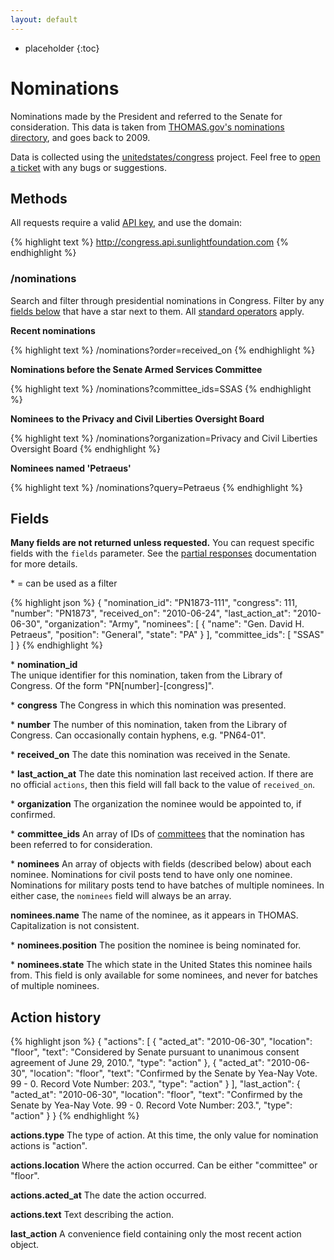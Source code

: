 ```yaml
---
layout: default
---
```



* placeholder
{:toc}

# Nominations

Nominations made by the President and referred to the Senate for consideration. This data is taken from [THOMAS.gov's nominations directory](http://thomas.loc.gov/home/nomis.html), and goes back to 2009.

Data is collected using the [unitedstates/congress](https://github.com/unitedstates/congress) project. Feel free to [open a ticket](https://github.com/unitedstates/congress/issues/new) with any bugs or suggestions.

## Methods

All requests require a valid [API key](index.html#parameters/api-key), and use the domain:

{% highlight text %}
http://congress.api.sunlightfoundation.com
{% endhighlight %}

### /nominations

Search and filter through presidential nominations in Congress. Filter by any [fields below](#fields) that have a star next to them. All [standard operators](index.html#parameters/operators) apply.

**Recent nominations**

{% highlight text %}
/nominations?order=received_on
{% endhighlight %}

**Nominations before the Senate Armed Services Committee**

{% highlight text %}
/nominations?committee_ids=SSAS
{% endhighlight %}

**Nominees to the Privacy and Civil Liberties Oversight Board**

{% highlight text %}
/nominations?organization=Privacy and Civil Liberties Oversight Board
{% endhighlight %}

**Nominees named 'Petraeus'**

{% highlight text %}
/nominations?query=Petraeus
{% endhighlight %}

## Fields

**Many fields are not returned unless requested.** You can request specific fields with the `fields` parameter. See the [partial responses](index.html#parameters/partial-responses) documentation for more details.

\* = can be used as a filter

{% highlight json %}
{
  "nomination_id": "PN1873-111",
  "congress": 111,
  "number": "PN1873",
  "received_on": "2010-06-24",
  "last_action_at": "2010-06-30",
  "organization": "Army",
  "nominees": [
    {
      "name": "Gen. David H. Petraeus",
      "position": "General",
      "state": "PA"
    }
  ],
  "committee_ids": [
    "SSAS"
  ]
}
{% endhighlight %}

\* **nomination_id**</br>
The unique identifier for this nomination, taken from the Library of Congress. Of the form "PN[number]-[congress]".

\* **congress**
The Congress in which this nomination was presented.

\* **number**
The number of this nomination, taken from the Library of Congress. Can occasionally contain hyphens, e.g. "PN64-01".

\* **received_on**
The date this nomination was received in the Senate.

\* **last_action_at**
The date this nomination last received action. If there are no official `actions`, then this field will fall back to the value of `received_on`.

\* **organization**
The organization the nominee would be appointed to, if confirmed.

\* **committee_ids**
An array of IDs of [committees](committees.html) that the nomination has been referred to for consideration.

\* **nominees**
An array of objects with fields (described below) about each nominee. Nominations for civil posts tend to have only one nominee. Nominations for military posts tend to have batches of multiple nominees. In either case, the `nominees` field will always be an array.

**nominees.name**
The name of the nominee, as it appears in THOMAS. Capitalization is not consistent.

\* **nominees.position**
The position the nominee is being nominated for.

\* **nominees.state**
The which state in the United States this nominee hails from. This field is only available for some nominees, and never for batches of multiple nominees.


## Action history

{% highlight json %}
{
  "actions": [
    {
      "acted_at": "2010-06-30",
      "location": "floor",
      "text": "Considered by Senate pursuant to unanimous consent agreement of June 29, 2010.",
      "type": "action"
    },
    {
      "acted_at": "2010-06-30",
      "location": "floor",
      "text": "Confirmed by the Senate by Yea-Nay Vote. 99 - 0. Record Vote Number: 203.",
      "type": "action"
    }
  ],
  "last_action": {
    "acted_at": "2010-06-30",
    "location": "floor",
    "text": "Confirmed by the Senate by Yea-Nay Vote. 99 - 0. Record Vote Number: 203.",
    "type": "action"
  }
}
{% endhighlight %}

**actions.type**
The type of action. At this time, the only value for nomination actions is "action".

**actions.location**
Where the action occurred. Can be either "committee" or "floor".

**actions.acted_at**
The date the action occurred.

**actions.text**
Text describing the action.

**last_action**
A convenience field containing only the most recent action object.